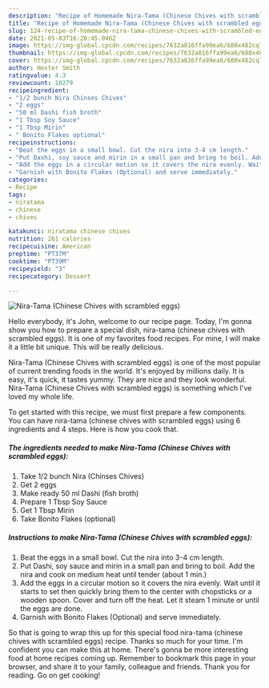 ```yaml
---
description: "Recipe of Homemade Nira-Tama (Chinese Chives with scrambled eggs)"
title: "Recipe of Homemade Nira-Tama (Chinese Chives with scrambled eggs)"
slug: 124-recipe-of-homemade-nira-tama-chinese-chives-with-scrambled-eggs
date: 2021-05-03T16:20:45.046Z
image: https://img-global.cpcdn.com/recipes/7632a816ffa99ea6/680x482cq70/nira-tama-chinese-chives-with-scrambled-eggs-recipe-main-photo.jpg
thumbnail: https://img-global.cpcdn.com/recipes/7632a816ffa99ea6/680x482cq70/nira-tama-chinese-chives-with-scrambled-eggs-recipe-main-photo.jpg
cover: https://img-global.cpcdn.com/recipes/7632a816ffa99ea6/680x482cq70/nira-tama-chinese-chives-with-scrambled-eggs-recipe-main-photo.jpg
author: Hester Smith
ratingvalue: 4.3
reviewcount: 10279
recipeingredient:
- "1/2 bunch Nira Chinses Chives"
- "2 eggs"
- "50 ml Dashi fish broth"
- "1 Tbsp Soy Sauce"
- "1 Tbsp Mirin"
- " Bonito Flakes optional"
recipeinstructions:
- "Beat the eggs in a small bowl. Cut the nira into 3-4 cm length."
- "Put Dashi, soy sauce and mirin in a small pan and bring to boil. Add the nira and cook on medium heat until tender (about 1 min.)"
- "Add the eggs in a circular motion so it covers the nira evenly. Wait until it starts to set then quickly bring them to the center with chopsticks or a wooden spoon. Cover and turn off the heat. Let it steam 1 minute or until the eggs are done."
- "Garnish with Bonito Flakes (Optional) and serve immediately."
categories:
- Recipe
tags:
- niratama
- chinese
- chives

katakunci: niratama chinese chives 
nutrition: 261 calories
recipecuisine: American
preptime: "PT37M"
cooktime: "PT39M"
recipeyield: "3"
recipecategory: Dessert

---
```



![Nira-Tama (Chinese Chives with scrambled eggs)](https://img-global.cpcdn.com/recipes/7632a816ffa99ea6/680x482cq70/nira-tama-chinese-chives-with-scrambled-eggs-recipe-main-photo.jpg)

Hello everybody, it's John, welcome to our recipe page. Today, I'm gonna show you how to prepare a special dish, nira-tama (chinese chives with scrambled eggs). It is one of my favorites food recipes. For mine, I will make it a little bit unique. This will be really delicious.



Nira-Tama (Chinese Chives with scrambled eggs) is one of the most popular of current trending foods in the world. It's enjoyed by millions daily. It is easy, it's quick, it tastes yummy. They are nice and they look wonderful. Nira-Tama (Chinese Chives with scrambled eggs) is something which I've loved my whole life.


To get started with this recipe, we must first prepare a few components. You can have nira-tama (chinese chives with scrambled eggs) using 6 ingredients and 4 steps. Here is how you cook that.

<!--inarticleads1-->

##### The ingredients needed to make Nira-Tama (Chinese Chives with scrambled eggs):

1. Take 1/2 bunch Nira (Chinses Chives)
1. Get 2 eggs
1. Make ready 50 ml Dashi (fish broth)
1. Prepare 1 Tbsp Soy Sauce
1. Get 1 Tbsp Mirin
1. Take  Bonito Flakes (optional)




<!--inarticleads2-->

##### Instructions to make Nira-Tama (Chinese Chives with scrambled eggs):

1. Beat the eggs in a small bowl. Cut the nira into 3-4 cm length.
1. Put Dashi, soy sauce and mirin in a small pan and bring to boil. Add the nira and cook on medium heat until tender (about 1 min.)
1. Add the eggs in a circular motion so it covers the nira evenly. Wait until it starts to set then quickly bring them to the center with chopsticks or a wooden spoon. Cover and turn off the heat. Let it steam 1 minute or until the eggs are done.
1. Garnish with Bonito Flakes (Optional) and serve immediately.




So that is going to wrap this up for this special food nira-tama (chinese chives with scrambled eggs) recipe. Thanks so much for your time. I'm confident you can make this at home. There's gonna be more interesting food at home recipes coming up. Remember to bookmark this page in your browser, and share it to your family, colleague and friends. Thank you for reading. Go on get cooking!
